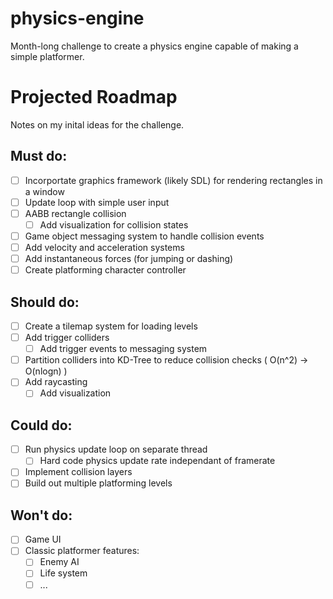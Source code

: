 # physics-engine
Month-long challenge to create a physics engine capable of making a simple platformer.

# Projected Roadmap
Notes on my inital ideas for the challenge.

## Must do:
- [ ] Incorportate graphics framework (likely SDL) for rendering rectangles in a window
- [ ] Update loop with simple user input
- [ ] AABB rectangle collision
  - [ ] Add visualization for collision states
- [ ] Game object messaging system to handle collision events
- [ ] Add velocity and acceleration systems
- [ ] Add instantaneous forces (for jumping or dashing)
- [ ] Create platforming character controller

## Should do:
- [ ] Create a tilemap system for loading levels
- [ ] Add trigger colliders
  - [ ] Add trigger events to messaging system
- [ ] Partition colliders into KD-Tree to reduce collision checks ( O(n^2) -> O(nlogn) )
- [ ] Add raycasting
  - [ ] Add visualization

## Could do:
- [ ] Run physics update loop on separate thread
  - [ ] Hard code physics update rate independant of framerate
- [ ] Implement collision layers
- [ ] Build out multiple platforming levels

## Won't do:
- [ ] Game UI
- [ ] Classic platformer features:
  - [ ] Enemy AI
  - [ ] Life system
  - [ ] ...
